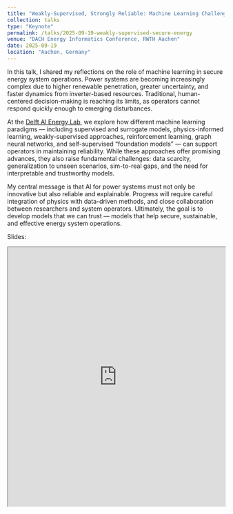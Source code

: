 ```yaml
---
title: "Weakly-Supervised, Strongly Reliable: Machine Learning Challenges for Secure Energy Operations"
collection: talks
type: "Keynote"
permalink: /talks/2025-09-19-weakly-supervised-secure-energy
venue: "DACH Energy Informatics Conference, RWTH Aachen"
date: 2025-09-19
location: "Aachen, Germany"
---
```


In this talk, I shared my reflections on the role of machine learning in secure energy system operations. Power systems are becoming increasingly complex due to higher renewable penetration, greater uncertainty, and faster dynamics from inverter-based resources. Traditional, human-centered decision-making is reaching its limits, as operators cannot respond quickly enough to emerging disturbances.

At the [Delft AI Energy Lab](https://www.tudelft.nl/ai/delft-ai-energy-lab), we explore how different machine learning paradigms — including supervised and surrogate models, physics-informed learning, weakly-supervised approaches, reinforcement learning, graph neural networks, and self-supervised “foundation models” — can support operators in maintaining reliability. While these approaches offer promising advances, they also raise fundamental challenges: data scarcity, generalization to unseen scenarios, sim-to-real gaps, and the need for interpretable and trustworthy models.

My central message is that AI for power systems must not only be innovative but also reliable and explainable. Progress will require careful integration of physics with data-driven methods, and close collaboration between researchers and system operators. Ultimately, the goal is to develop models that we can trust — models that help secure, sustainable, and effective energy system operations.

Slides: 
<iframe src="https://JochenC.github.io/files/Jochen%2019-09-2025%20Weakly-Supervised%2C%20Strongly%20Reliable.pdf" width="100%" height="600px">
    This browser does not support PDFs. Please download the PDF to view it: 
    <a href="https://JochenC.github.io/files/Jochen%2019-09-2025%20Weakly-Supervised%2C%20Strongly%20Reliable.pdf">Download PDF</a>.
</iframe>

